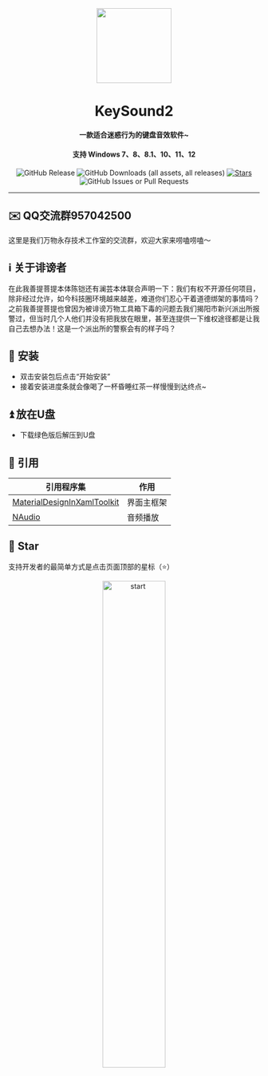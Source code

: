 <div align="center">
    <img width="150" src="/KeySound2/KeySound2/Images/logo.png"></img>
</div>
<h1 align="center">KeySound2</h1>
<h4 align="center">一款适合迷惑行为的键盘音效软件~</h4>
<h4 align="center">支持 Windows 7、8、8.1、10、11、12</h4>
<div align="center">

![GitHub Release](https://img.shields.io/github/v/release/ELFTS/keysound2?label=版本)
![GitHub Downloads (all assets, all releases)](https://img.shields.io/github/downloads/ELFTS/keysound2/total?label=总下载量)
[![Stars](https://img.shields.io/github/stars/ELFTS/keysound2?style=flat&logo=data:image/svg%2bxml;base64,PHN2ZyB4bWxucz0iaHR0cDovL3d3dy53My5vcmcvMjAwMC9zdmciIHZlcnNpb249IjEiIHdpZHRoPSIxNiIgaGVpZ2h0PSIxNiI+PHBhdGggZD0iTTggLjI1YS43NS43NSAwIDAgMSAuNjczLjQxOGwxLjg4MiAzLjgxNSA0LjIxLjYxMmEuNzUuNzUgMCAwIDEgLjQxNiAxLjI3OWwtMy4wNDYgMi45Ny43MTkgNC4xOTJhLjc1MS43NTEgMCAwIDEtMS4wODguNzkxTDggMTIuMzQ3bC0zLjc2NiAxLjk4YS43NS43NSAwIDAgMS0xLjA4OC0uNzlsLjcyLTQuMTk0TC44MTggNi4zNzRhLjc1Ljc1IDAgMCAxIC40MTYtMS4yOGw0LjIxLS42MTFMNy4zMjcuNjY4QS43NS43NSAwIDAgMSA4IC4yNVoiIGZpbGw9IiNlYWM1NGYiLz48L3N2Zz4=&logoSize=auto&label=收藏)](https://github.com/ELFTS/keysound2/)
![GitHub Issues or Pull Requests](https://img.shields.io/github/issues/ELFTS/keysound2?label=问题)

</div>

---

## ✉️ QQ交流群957042500
这里是我们万物永存技术工作室的交流群，欢迎大家来唠嗑唠嗑～
## ℹ️ 关于诽谤者
在此我善提菩提本体陈铠还有澜芸本体联合声明一下：我们有权不开源任何项目，除非经过允许，如今科技圈环境越来越差，难道你们忍心干着道德绑架的事情吗？之前我善提菩提也曾因为被诽谤万物工具箱下毒的问题去我们揭阳市新兴派出所报警过，但当时几个人他们并没有把我放在眼里，甚至连提供一下维权途径都是让我自己去想办法！这是一个派出所的警察会有的样子吗？

## 🚀 安装
- 双击安装包后点击“开始安装”
- 接着安装进度条就会像喝了一杯昏睡红茶一样慢慢到达终点~

## ⏫ 放在U盘
- 下载绿色版后解压到U盘

## 🔗 引用
| 引用程序集                                                   | 作用       |
| ----------------------------------------------------------- | ---------- |
| [MaterialDesignInXamlToolkit](https://github.com/MaterialDesignInXAML/MaterialDesignInXamlToolkit)                                  | 界面主框架  |
| [NAudio](https://github.com/naudio/NAudio)| 音频播放 |

## 🌟 Star
支持开发者的最简单方式是点击页面顶部的星标（⭐）

<p style="text-align: center;">
    <a href="https://api.star-history.com/svg?repos=ELFTS/keysound2&Date">
        <img alt="start" width=50% src="https://api.star-history.com/svg?repos=ELFTS/keysound2&Date"/>
    </a>
</p>
